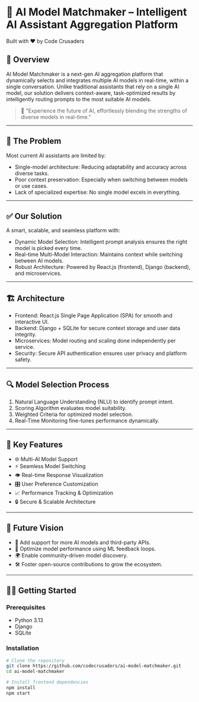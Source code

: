 # 🤖 AI Model Matchmaker – Intelligent AI Assistant Aggregation Platform

Built with ❤ by Code Crusaders

## 🌟 Overview

AI Model Matchmaker is a next-gen AI aggregation platform that dynamically selects and integrates multiple AI models in real-time, within a single conversation. Unlike traditional assistants that rely on a single AI model, our solution delivers context-aware, task-optimized results by intelligently routing prompts to the most suitable AI models.

> 🚀 "Experience the future of AI, effortlessly blending the strengths of diverse models in real-time."

---

## 🧠 The Problem

Most current AI assistants are limited by:
- Single-model architecture: Reducing adaptability and accuracy across diverse tasks.
- Poor context preservation: Especially when switching between models or use cases.
- Lack of specialized expertise: No single model excels in everything.

---

## ✅ Our Solution

A smart, scalable, and seamless platform with:
- Dynamic Model Selection: Intelligent prompt analysis ensures the right model is picked every time.
- Real-time Multi-Model Interaction: Maintains context while switching between AI models.
- Robust Architecture: Powered by React.js (frontend), Django (backend), and microservices.

---

## 🏗 Architecture

- Frontend: React.js Single Page Application (SPA) for smooth and interactive UI.
- Backend: Django + SQLite for secure context storage and user data integrity.
- Microservices: Model routing and scaling done independently per service.
- Security: Secure API authentication ensures user privacy and platform safety.

---

## 🔍 Model Selection Process

1. Natural Language Understanding (NLU) to identify prompt intent.
2. Scoring Algorithm evaluates model suitability.
3. Weighted Criteria for optimized model selection.
4. Real-Time Monitoring fine-tunes performance dynamically.

---

## 🎯 Key Features

- 🌐 Multi-AI Model Support
- ⚡ Seamless Model Switching
- 👁 Real-time Response Visualization
- 🎛 User Preference Customization
- 📈 Performance Tracking & Optimization
- 🔒 Secure & Scalable Architecture

---

## 🔮 Future Vision

- 🚀 Add support for more AI models and third-party APIs.
- 🧪 Optimize model performance using ML feedback loops.
- 🌍 Enable community-driven model discovery.
- 🛠 Foster open-source contributions to grow the ecosystem.


---

## 🧑‍💻 Getting Started

### Prerequisites
- Python 3.13
- Django
- SQLite

### Installation

```bash
# Clone the repository
git clone https://github.com/codecrusaders/ai-model-matchmaker.git
cd ai-model-matchmaker

# Install frontend dependencies
npm install
npm start
